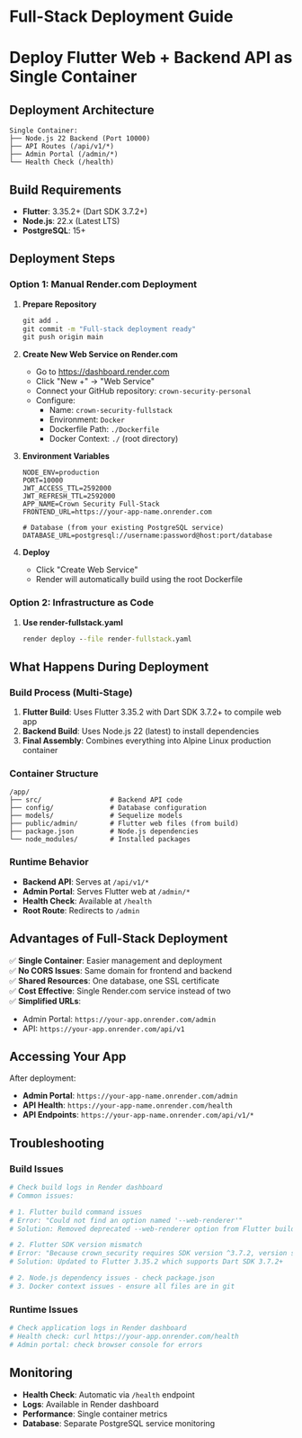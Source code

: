 # Full-Stack Deployment Guide
# Deploy Flutter Web + Backend API as Single Container

## Deployment Architecture
```
Single Container:
├── Node.js 22 Backend (Port 10000)
├── API Routes (/api/v1/*)
├── Admin Portal (/admin/*)
└── Health Check (/health)
```

## Build Requirements
- **Flutter**: 3.35.2+ (Dart SDK 3.7.2+)
- **Node.js**: 22.x (Latest LTS)
- **PostgreSQL**: 15+

## Deployment Steps

### Option 1: Manual Render.com Deployment

1. **Prepare Repository**
   ```cmd
   git add .
   git commit -m "Full-stack deployment ready"
   git push origin main
   ```

2. **Create New Web Service on Render.com**
   - Go to https://dashboard.render.com
   - Click "New +" → "Web Service"
   - Connect your GitHub repository: `crown-security-personal`
   - Configure:
     - Name: `crown-security-fullstack`
     - Environment: `Docker`
     - Dockerfile Path: `./Dockerfile`
     - Docker Context: `./` (root directory)

3. **Environment Variables**
   ```
   NODE_ENV=production
   PORT=10000
   JWT_ACCESS_TTL=2592000
   JWT_REFRESH_TTL=2592000
   APP_NAME=Crown Security Full-Stack
   FRONTEND_URL=https://your-app-name.onrender.com
   
   # Database (from your existing PostgreSQL service)
   DATABASE_URL=postgresql://username:password@host:port/database
   ```

4. **Deploy**
   - Click "Create Web Service"
   - Render will automatically build using the root Dockerfile

### Option 2: Infrastructure as Code

1. **Use render-fullstack.yaml**
   ```cmd
   render deploy --file render-fullstack.yaml
   ```

## What Happens During Deployment

### Build Process (Multi-Stage)
1. **Flutter Build**: Uses Flutter 3.35.2 with Dart SDK 3.7.2+ to compile web app
2. **Backend Build**: Uses Node.js 22 (latest) to install dependencies
3. **Final Assembly**: Combines everything into Alpine Linux production container

### Container Structure
```
/app/
├── src/                 # Backend API code
├── config/              # Database configuration
├── models/              # Sequelize models
├── public/admin/        # Flutter web files (from build)
├── package.json         # Node.js dependencies
└── node_modules/        # Installed packages
```

### Runtime Behavior
- **Backend API**: Serves at `/api/v1/*`
- **Admin Portal**: Serves Flutter web at `/admin/*`
- **Health Check**: Available at `/health`
- **Root Route**: Redirects to `/admin`

## Advantages of Full-Stack Deployment

✅ **Single Container**: Easier management and deployment  
✅ **No CORS Issues**: Same domain for frontend and backend  
✅ **Shared Resources**: One database, one SSL certificate  
✅ **Cost Effective**: Single Render.com service instead of two  
✅ **Simplified URLs**: 
- Admin Portal: `https://your-app.onrender.com/admin`
- API: `https://your-app.onrender.com/api/v1`

## Accessing Your App

After deployment:
- **Admin Portal**: `https://your-app-name.onrender.com/admin`
- **API Health**: `https://your-app-name.onrender.com/health`
- **API Endpoints**: `https://your-app-name.onrender.com/api/v1/*`

## Troubleshooting

### Build Issues
```bash
# Check build logs in Render dashboard
# Common issues:

# 1. Flutter build command issues
# Error: "Could not find an option named '--web-renderer'"
# Solution: Removed deprecated --web-renderer option from Flutter build command

# 2. Flutter SDK version mismatch
# Error: "Because crown_security requires SDK version ^3.7.2, version solving failed"
# Solution: Updated to Flutter 3.35.2 which supports Dart SDK 3.7.2+

# 2. Node.js dependency issues - check package.json
# 3. Docker context issues - ensure all files are in git
```

### Runtime Issues
```bash
# Check application logs in Render dashboard
# Health check: curl https://your-app.onrender.com/health
# Admin portal: check browser console for errors
```

## Monitoring

- **Health Check**: Automatic via `/health` endpoint
- **Logs**: Available in Render dashboard
- **Performance**: Single container metrics
- **Database**: Separate PostgreSQL service monitoring
